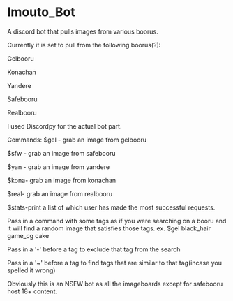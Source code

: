 # Imouto_Bot
A discord bot that pulls images from various boorus.


Currently it is set to pull from the following boorus(?):

Gelbooru

Konachan

Yandere

Safebooru

Realbooru


I used Discordpy for the actual bot part.


Commands:
$gel - grab an image from gelbooru

$sfw - grab an image from safebooru

$yan - grab an image from yandere

$kona- grab an image from konachan

$real- grab an image from realbooru

$stats-print a list of which user has made the most successful requests.

Pass in a command with some tags as if you were searching on a booru and it will find a random image that satisfies those tags.
ex.
$gel black_hair game_cg cake

Pass in a '-' before a tag to exclude that tag from the search

Pass in a '~' before a tag to find tags that are similar to that tag(incase you spelled it wrong)


Obviously this is an NSFW bot as all the imageboards except for safebooru host 18+ content.
